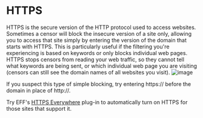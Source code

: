 [Title]: # (HTTPS)
[Order]: # (5)

# HTTPS

HTTPS is the secure version of the HTTP protocol used to access websites. Sometimes a censor will block the insecure version of a site only, allowing you to access that site simply by entering the version of the domain that starts with HTTPS. This is particularly useful if the filtering you're experiencing is based on keywords or only blocks individual web pages. HTTPS stops censors from reading your web traffic, so they cannot tell what keywords are being sent, or which individual web page you are visiting (censors can still see the domain names of all websites you visit).
![image](internetb2.png)

If you suspect this type of simple blocking, try entering https:// before the domain in place of http://.

Try EFF's [HTTPS Everywhere](https://www.eff.org/https-everywhere) plug-in to automatically turn on HTTPS for those sites that support it.